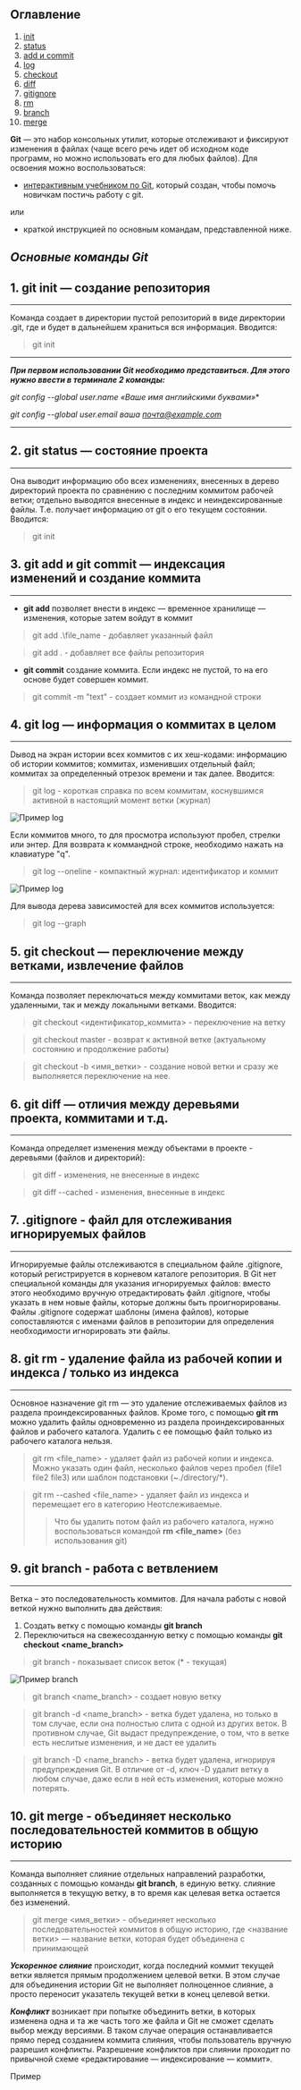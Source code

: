 ## **Оглавление**
1. [init](#init)
2. [status](#status)
3. [add и commit](#add_commit)
4. [log](#log)
5. [checkout](#checkout)
6. [diff](#diff)
7. [gitignore](#gitignore)
8. [rm](#rm)
9. [branch](#branch)
1. [merge](#merge)

**Git** — это набор консольных утилит, которые отслеживают и фиксируют изменения в файлах (чаще всего речь идет об исходном коде программ, но можно использовать его для любых файлов).
Для освоения можно воспользоваться:
* [интерактивным учебником по Git](https://learngitbranching.js.org/?locale=ru_RU "Для перехода нажмите на ссылку"), который создан, чтобы помочь новичкам постичь работу с git.

или 

* краткой инструкцией по основным командам, представленной ниже.

## ***Основные команды Git***
## 1. git init — создание репозитория <div id="init"/>
___
 Команда создает в директории пустой репозиторий в виде директории .git, где и будет в дальнейшем храниться вся информация. Вводится: 
 > git init

____
***При первом использовании Git необходимо представиться.  Для этого нужно ввести в терминале 2 команды:***

*git config --global user.name «Ваше имя английскими буквами»**

*git config --global user.email ваша почта@example.com*
___

## 2. git status — состояние проекта <div id="status"/>
___
 Она выводит информацию обо всех изменениях, внесенных в дерево директорий проекта по сравнению с последним коммитом рабочей ветки; отдельно выводятся внесенные в индекс и неиндексированные файлы. Т.е. получает информацию от git о его текущем состоянии. Вводится: 
 > git init

## 3. git add и git commit — индексация изменений и создание коммита <div id="add_commit"/>
___

* **git add** позволяет внести в индекс — временное хранилище — изменения, которые затем войдут в коммит
> git add .\file_name - добавляет указанный файл

> git add . - добавляет все файлы репозитория

* **git commit** создание коммита. Если индекс не пустой, то на его основе будет совершен коммит.
> git commit -m "text" -  создает коммит из командной строки

## 4. git log — информация о коммитах в целом <div id="log"/>
___
Dывод на экран истории всех коммитов с их хеш-кодами: информацию об истории коммитов; коммитах, изменивших отдельный файл; коммитах за определенный отрезок времени и так далее. Вводится: 
 > git log - короткая справка по всем коммитам, коснувшимся активной в настоящий момент ветки (журнал)

![Пример log](/GitLog.png "Пример работы комманды log")

Если коммитов много, то для просмотра используют пробел, стрелки или энтер. Для возврата к коммандной строке, необходимо нажать на клавиатуре "q".
 > git log --oneline - компактный журнал: идентификатор и коммит

![Пример log](/GitLogOL.png "Пример работы комманды log")

Для вывода дерева зависимостей для всех коммитов используется:
> git log --graph

## 5. git checkout — переключение между ветками, извлечение файлов <div id="checkout"/>
___
Команда позволяет переключаться между коммитами веток, как между удаленными, так и между локальными ветками. Вводится: 
 > git checkout <идентификатор_коммита> - переключение на ветку

 > git checkout master - возврат к активной ветке (актуальному состоянию и продолжение работы)

 > git checkout -b <имя_ветки> - создание новой ветки и сразу же выполняется переключение на нее.

## 6. git diff — отличия между деревьями проекта, коммитами и т.д. <div id="diff"/>
___
Команда определяет изменения между объектами в проекте - деревьями (файлов и
директорий): 
 > git diff - изменения, не внесенные в индекс

 > git diff --cached - изменения, внесенные в индекс

 ## 7. .gitignore - файл для отслеживания игнорируемых файлов <div id="gitignore"/>
___
 Игнорируемые файлы отслеживаются в специальном файле .gitignore, который регистрируется в корневом каталоге репозитория. В Git нет специальной команды для указания игнорируемых файлов: вместо этого необходимо вручную отредактировать файл .gitignore, чтобы указать в нем новые файлы, которые должны быть проигнорированы. Файлы .gitignore содержат шаблоны (имена файлов), которые сопоставляются с именами файлов в репозитории для определения необходимости игнорировать эти файлы.

 ## 8. git rm - удаление файла из рабочей копии и индекса / только из индекса <div id="rm"/>
 ___
 Основное назначение git rm — это удаление отслеживаемых файлов из раздела проиндексированных файлов. Кроме того, с помощью **git rm** можно удалить файлы одновременно из раздела проиндексированных файлов и рабочего каталога. Удалить с ее помощью файл только из рабочего каталога нельзя.
 > git rm <file_name> - удаляет файл из рабочей копии и индекса. Можно указать один файл, несколько файлов через пробел (file1 file2 file3) или шаблон подстановки (~./directory/*).
 
> git rm --cashed <file_name> - удаляет файл из индекса и перемещает его в категорию Неотслеживаемые.
>>Что бы удалить потом файл из рабочего каталога, нужно воспользоваться командой **rm <file_name>** (без использования git)

 ## 9. git branch - работа с ветвлением <div id="branch"/>
___
Ветка – это последовательность коммитов. Для начала работы с новой веткой нужно выполнить два действия:
1. Создать ветку с помощью команды **git branch**
2. Переключиться на свежесозданную ветку с помощью команды **git checkout <name_branch>**
> git branch - показывает список веток (* - текущая)

![Пример branch](/Gitbranch.png "Пример работы комманды branch")

> git branch <name_branch> - cоздает новую ветку

> git branch -d <name_branch> - ветка будет удалена, но только в том случае, если она полностью слита с одной из других веток. В противном случае, Git выдаст предупреждение, о том, что в ветке есть неслитые изменения, и не даст ее удалить

>git branch -D <name_branch> - ветка будет удалена, игнорируя предупреждения Git. В отличие от -d, ключ -D удалит ветку в любом случае, даже если в ней есть изменения, которые можно потерять.

 ## 10. git merge - объединяет несколько последовательностей коммитов в общую историю <div id="merge"/>
___
 Команда выполняет слияние отдельных направлений разработки, созданных с помощью команды **git branch**, в единую ветку. cлияние выполняется в текущую ветку, в то время как целевая ветка остается без изменений.
 > git merge <имя_ветки> - объединяет несколько последовательностей коммитов в общую историю, где <название ветки> — название ветки, которая будет объединена с принимающей

***Ускоренное слияние*** происходит, когда последний коммит текущей ветки является прямым продолжением целевой ветки. В этом случае для объединения истории Git не выполняет полноценное слияние, а просто переносит указатель текущей ветки в конец целевой ветки.

***Конфликт*** возникает при попытке объединить ветки, в которых изменена одна и та же часть того же файла и Git не сможет сделать выбор между версиями. В таком случае операция останавливается прямо перед созданием коммита слияния, чтобы пользователь вручную разрешил конфликты. Разрешение конфликтов при слиянии проходит по привычной схеме «редактирование — индексирование — коммит».

Пример